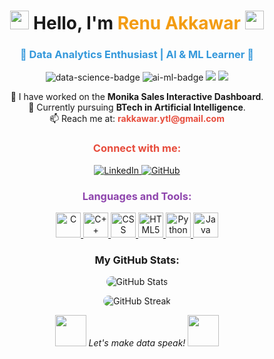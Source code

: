 <!-- Header Section with Animated Wave -->
<h1 align="center">
  <img src="https://media.giphy.com/media/hvRJCLFzcasrR4ia7z/giphy.gif" width="30"> 
  Hello, I'm <span style="color:#f39c12;">Renu Akkawar</span> 
  <img src="https://media.giphy.com/media/hvRJCLFzcasrR4ia7z/giphy.gif" width="30">
</h1>

<h3 align="center" style="color:#3498db;">🌟 Data Analytics Enthusiast | AI & ML Learner 🌟</h3>

<!-- Badge Section -->
<p align="center">
  <img src="https://img.shields.io/badge/Data%20Science-Enthusiast-blue?style=for-the-badge" alt="data-science-badge"/>
  <img src="https://img.shields.io/badge/AI%20%26%20ML-Learning-yellow?style=for-the-badge" alt="ai-ml-badge"/>
  <img src="https://img.shields.io/badge/Python-Intermediate-informational?style=for-the-badge&logo=python"/>
  <img src="https://img.shields.io/badge/Dashboards-Creator-green?style=for-the-badge"/>
</p>

<!-- About Me Section with Hoverable Mail and Project -->
<p align="center">
  🔭 I have worked on the <strong>Monika Sales Interactive Dashboard</strong>.<br>
  🌱 Currently pursuing <strong>BTech in Artificial Intelligence</strong>.<br>
  📫 Reach me at: <a href="mailto:rakkawar.ytl@gmail.com" style="text-decoration:none;"><strong style="color:#e74c3c;">rakkawar.ytl@gmail.com</strong></a>
</p>

<!-- Social Media Links with Hover Animation -->
<h3 align="center" style="color:#e74c3c;">Connect with me:</h3>
<p align="center">
  <a href="https://linkedin.com/in/renu-akkawar-b84180268/" target="_blank">
    <img src="https://img.shields.io/badge/LinkedIn-0077B5?style=for-the-badge&logo=linkedin&logoColor=white" alt="LinkedIn" style="transition: transform 0.3s;" onmouseover="this.style.transform='scale(1.2)'" onmouseout="this.style.transform='scale(1)'"/>
  </a>
  <a href="https://github.com/renuakkawar" target="_blank">
    <img src="https://img.shields.io/badge/GitHub-181717?style=for-the-badge&logo=github&logoColor=white" alt="GitHub" style="transition: transform 0.3s;" onmouseover="this.style.transform='scale(1.2)'" onmouseout="this.style.transform='scale(1)'"/>
  </a>
</p>

<!-- Languages and Tools Section -->
<h3 align="center" style="color:#8e44ad;">Languages and Tools:</h3>
<p align="center">
  <a href="https://www.cprogramming.com/" target="_blank" rel="noreferrer">
    <img src="https://img.icons8.com/color/48/000000/c-programming.png" alt="C" width="40" height="40" />
  </a>
  <a href="https://www.w3schools.com/cpp/" target="_blank" rel="noreferrer">
    <img src="https://img.icons8.com/color/48/000000/c-plus-plus-logo.png" alt="C++" width="40" height="40" />
  </a>
  <a href="https://www.w3schools.com/css/" target="_blank" rel="noreferrer">
    <img src="https://img.icons8.com/color/48/000000/css3.png" alt="CSS" width="40" height="40" />
  </a>
  <a href="https://www.w3.org/html/" target="_blank" rel="noreferrer">
    <img src="https://img.icons8.com/color/48/000000/html-5.png" alt="HTML5" width="40" height="40" />
  </a>
  <a href="https://www.python.org" target="_blank" rel="noreferrer">
    <img src="https://img.icons8.com/color/48/000000/python.png" alt="Python" width="40" height="40" />
  </a>
  <a href="https://www.java.com" target="_blank" rel="noreferrer">
    <img src="https://img.icons8.com/color/48/000000/java-coffee-cup-logo.png" alt="Java" width="40" height="40" />
  </a>
</p>

<!-- Animated Stats Section -->
<h3 align="center">My GitHub Stats:</h3>
<p align="center">
  <img src="https://github-readme-stats.vercel.app/api?username=renuakkawar&show_icons=true&theme=tokyonight&count_private=true&hide_border=true" alt="GitHub Stats" style="border-radius:10px;"/>
</p>

<!-- GitHub Streak Section with Custom Animation -->
<p align="center">
  <img src="https://github-readme-streak-stats.herokuapp.com/?user=renuakkawar&theme=tokyonight&hide_border=true" alt="GitHub Streak" style="border-radius:10px;"/>
</p>

<!-- Fun Emoji Footer -->
<p align="center">
  <img src="https://media.giphy.com/media/j3tKScCHOSU9HzRDdp/giphy.gif" width="50"> 
  <em>Let's make data speak!</em> 
  <img src="https://media.giphy.com/media/j3tKScCHOSU9HzRDdp/giphy.gif" width="50">
</p>
